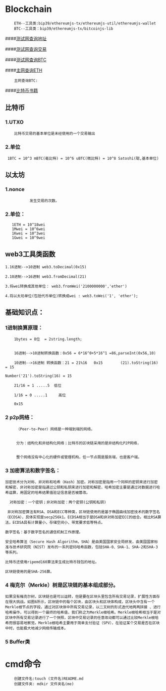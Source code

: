 # Blockchain

		ETH--工具类:bip39/ethereumjs-tx/ethereumjs-util/ethereumjs-wallet
		BTC--工具类：bip39/ethereumjs-tx/bitcoinjs-lib

####[测试网查询地址](https://ropsten.etherscan.io/address/0xb52Aa890a5a9A56a1FDBCc62968B885B92Da7efF)


	
####[测试网查询交易](https://ropsten.etherscan.io/tx/0x2a8e9e51558a57517f8085310a6c34e00302b8b55c7ef459261743742bafeebb)


####[测试网查询BTC](https://testnet.blockchain.info)
		

####[主网查询ETH](https://etherscan.io/address)


		主网查询BTC:

####[比特币书籍](http://book.8btc.com/books/1/master_bitcoin/_book/jian_suo.html)


## 比特币
 
###	1.UTXO

		比特币交易的基本单位是未经使用的一个交易输出
    
### 2.单位

	 1BTC = 10^3 mBTC(毫比特) = 10^6 uBTC(微比特) = 10^8 Satoshi(聪,基本单位)

## 以太坊

### 1.nonce
               发生交易的次数。

### 2.单位：
       1ETH = 10^18wei
	   1Mwei = 10^6wei
	   1Kwei = 10^3wei
	   1Gwei = 10^9wei
    		

## web3工具类函数   
	
	1.16进制-->10进制 web3.toDecimal(0x15)
	
	2.10进制-->16进制 web3.fromDecimal(21)
	
	3.将wei转换成其他单位： web3.fromWei('2100000000','ether')
	
	4.将以太坊单位(包括代币单位)转换成wei : web3.toWei('1', 'ether');
##  基础知识点：
	
### 1进制换算原理：
	
		1bytes = 8位  = 2string.length;
		
			
		16进制-->10进制转换函数：0x56 = 6*16^0+5*16^1 =86,parseInt(0x56,10) 
		
		10进制-->16进制 转换函数：21 = 21%16   0x15        (21).toString(16) = 15
														Number('21').toString(16) = 15
		
		21/16 = 1 .....5  低位
		
		1/16 = 0 .....1     高位
		
		0x15

### 2 p2p网络：
         （Peer-to-Peer）网络是一种端到端的网络，
         
         
         分为：结构化和非结构化网络；比特币的区块链采用的是非结构化P2P网络，
         
         
         整个网络没有中心化的硬件或管理机构，任一节点既是服务端，也是客户端。

### 3 加密算法和数字签名：
	加密技术分为对称、非对称和哈希（Hash）加密。对称加密是指用一个同样的密钥来进行加密和解密，非对称加密是指通过公钥和私钥来进行加密和解密，哈希加密主要是通过对数据进行哈希运算，用固定的哈希结果值验证信息是否被篡改。
	
	  对称加密：一个密钥；非对称加密：两个密钥(公钥和私钥)
		
	 非对称加密算法有RSA、DSA和ECC等种类，区块链使用的是基于椭圆曲线加密技术的数字签名（ECDSA），具体实现是secp256k1。ECDSA相当于是DSA和非对称加密ECC的结合。相比RSA算法，ECDSA具有计算量小、存储空间小、带宽要求低等特点。

	数字签名：基于数字签名的通信机制工作原理。
	
	安全哈希算法（Secure Hash Algorithm，SHA）是由美国国家安全局研发，由美国国家标准与技术研究院（NIST）发布的一系列密码哈希函数，包括SHA-0、SHA-1、SHA-2和SHA-3等系列。
	
	比特币还使用ripemd160算法来生成比特币钱包的地址。
	
	区块链使用的是SHA-256算。

### 4 梅克尔（Merkle）树是区块链的基本组成部分。

	如果没有梅克尔树，区块链也是可以运转，但是要在区块头里包含所有交易记录，扩展性方面存在很大挑战。如图6所示，区块链中的每个区块，由区块头和区块体构成，区块头中含有一个Merkle根节点的字段，通过对区块体中所有交易记录，以二叉树的形式迭代地两两拼接 、进行哈希操作，可以得到一个最终的哈希值，我们称之为Merkle根哈希。Merkle根哈希相当于是对区块中所有交易记录进行了一个快照，区块中交易记录的任意改动都可以通过比较Merkle根哈希而很容易地察觉。Merkle根哈希主要用于简单支付验证（SPV），在验证某个交易是否在区块中时，也能极大地减少网络传输成本。

### 5 Buffer类

	 

# cmd命令

		创建文件名:touch (文件名)README.md
		创建文件夹: mdkir 文件夹名(me)
